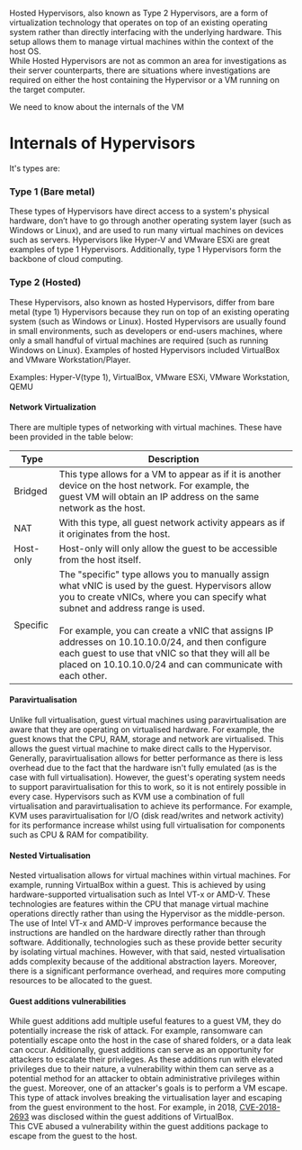 Hosted Hypervisors, also known as Type 2 Hypervisors, are a form of virtualization technology that operates on top of an existing operating system rather than directly interfacing with the underlying hardware. This setup allows them to manage virtual machines within the context of the host OS.  
While Hosted Hypervisors are not as common an area for investigations as their server counterparts, there are situations where investigations are required on either the host containing the Hypervisor or a VM running on the target computer.

We need to know about the internals of the VM
# Internals of Hypervisors
It's types are:
### Type 1 (Bare metal)
These types of Hypervisors have direct access to a system's physical hardware, don’t have to go through another operating system layer (such as Windows or Linux), and are used to run many virtual machines on devices such as servers.
Hypervisors like Hyper-V and VMware ESXi are great examples of type 1 Hypervisors. Additionally, type 1 Hypervisors form the backbone of cloud computing.
### Type 2 (Hosted)
These Hypervisors, also known as hosted Hypervisors, differ from bare metal (type 1) Hypervisors because they run on top of an existing operating system (such as Windows or Linux). Hosted Hypervisors are usually found in small environments, such as developers or end-users machines, where only a small handful of virtual machines are required (such as running Windows on Linux).
Examples of hosted Hypervisors included VirtualBox and VMware Workstation/Player.

Examples:
Hyper-V(type 1), VirtualBox, VMware ESXi, VMware Workstation, QEMU

#### Network Virtualization
There are multiple types of networking with virtual machines. These have been provided in the table below:

| **Type**  | **Description**                                                                                                                                                                                                                                                                                                                                                                                                  |
| --------- | ---------------------------------------------------------------------------------------------------------------------------------------------------------------------------------------------------------------------------------------------------------------------------------------------------------------------------------------------------------------------------------------------------------------- |
| Bridged   | This type allows for a VM to appear as if it is another device on the host network. For example, the guest VM will obtain an IP address on the same network as the host.                                                                                                                                                                                                                                         |
| NAT       | With this type, all guest network activity appears as if it originates from the host.                                                                                                                                                                                                                                                                                                                            |
| Host-only | Host-only will only allow the guest to be accessible from the host itself.                                                                                                                                                                                                                                                                                                                                       |
| Specific  | The "specific" type allows you to manually assign what vNIC is used by the guest. Hypervisors allow you to create vNICs, where you can specify what subnet and address range is used.<br><br>For example, you can create a vNIC that assigns IP addresses on 10.10.10.0/24, and then configure each guest to use that vNIC so that they will all be placed on 10.10.10.0/24 and can communicate with each other. |

#### Paravirtualisation
Unlike full virtualisation, guest virtual machines using paravirtualisation are aware that they are operating on virtualised hardware. For example, the guest knows that the CPU, RAM, storage and network are virtualised. This allows the guest virtual machine to make direct calls to the Hypervisor.
Generally, paravirtualisation allows for better performance as there is less overhead due to the fact that the hardware isn't fully emulated (as is the case with full virtualisation). However, the guest's operating system needs to support paravirtualisation for this to work, so it is not entirely possible in every case.
Hypervisors such as KVM use a combination of full virtualisation and paravirtualisation to achieve its performance. For example, KVM uses paravirtualisation for I/O (disk read/writes and network activity) for its performance increase whilst using full virtualisation for components such as CPU & RAM for compatibility.
#### Nested Virtualisation
Nested virtualisation allows for virtual machines within virtual machines. For example, running VirtualBox within a guest. This is achieved by using hardware-supported virtualisation such as Intel VT-x or AMD-V. These technologies are features within the CPU that manage virtual machine operations directly rather than using the Hypervisor as the middle-person. 
The use of Intel VT-x and AMD-V improves performance because the instructions are handled on the hardware directly rather than through software. Additionally, technologies such as these provide better security by isolating virtual machines.
However, with that said, nested virtualisation adds complexity because of the additional abstraction layers. Moreover, there is a significant performance overhead, and requires more computing resources to be allocated to the guest.

#### Guest additions vulnerabilities
While guest additions add multiple useful features to a guest VM, they do potentially increase the risk of attack. For example, ransomware can potentially escape onto the host in the case of shared folders, or a data leak can occur.
Additionally, guest additions can serve as an opportunity for attackers to escalate their privileges. As these additions run with elevated privileges due to their nature, a vulnerability within them can serve as a potential method for an attacker to obtain administrative privileges within the guest.
Moreover, one of an attacker's goals is to perform a VM escape. This type of attack involves breaking the virtualisation layer and escaping from the guest environment to the host. For example, in 2018, [CVE-2018-2693](https://nvd.nist.gov/vuln/detail/cve-2018-2693) was disclosed within the guest additions of VirtualBox. This CVE abused a vulnerability within the guest additions package to escape from the guest to the host.
